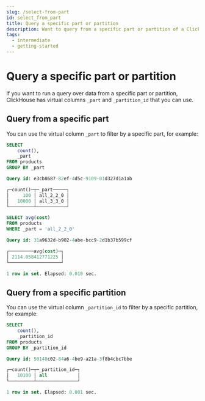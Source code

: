 ```yaml
---
slug: /select-from-part
id: select_from_part
title: Query a specific part or partition
description: Want to query from a specific part or partition of a ClickHouse table? Here's how to use ClickHouse virtual columns to do so.
tags:
  - intermediate
  - getting-started
---
```


# Query a specific part or partition

If you want to run a query over data from a specific part or partition, ClickHouse has virtual columns `_part` and `_partition_id` that you can use.

## Query from a specific part

You can use the virtual column `_part` to filter by a specific part, for example:

```sql
SELECT
    count(),
    _part
FROM products
GROUP BY _part

Query id: e3cb8687-82ef-4d5c-9109-01d327d1a1ab

┌─count()─┬─_part─────┐
│     100 │ all_2_2_0 │
│   10000 │ all_3_3_0 │
└─────────┴───────────┘

SELECT avg(cost)
FROM products
WHERE _part = 'all_2_2_0'

Query id: 31a9632d-b902-4abe-bcc9-2d1b37b599cf

┌─────────avg(cost)─┐
│ 2114.058412771225 │
└───────────────────┘

1 row in set. Elapsed: 0.010 sec. 
```

## Query from a specific partition

You can use the virtual column `_partition_id` to filter by a specific partition, for example:

```sql
SELECT
    count(),
    _partition_id
FROM products
GROUP BY _partition_id

Query id: 50148c02-84a6-4be9-a21a-3f8b4cbc7bbe

┌─count()─┬─_partition_id─┐
│   10100 │ all           │
└─────────┴───────────────┘

1 row in set. Elapsed: 0.001 sec. 
```